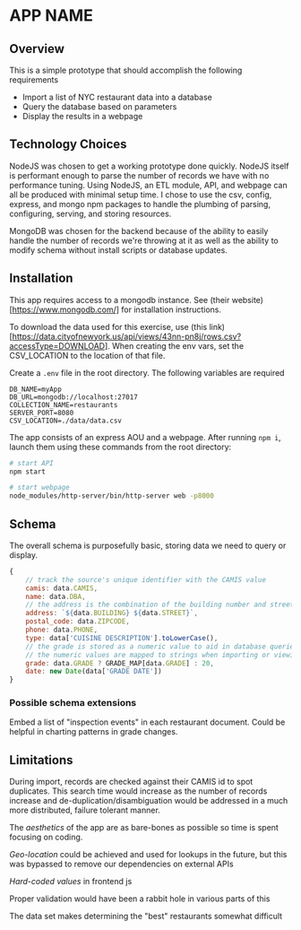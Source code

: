 # APP NAME

## Overview
This is a simple prototype that should accomplish the following requirements
- Import a list of NYC restaurant data into a database
- Query the database based on parameters
- Display the results in a webpage

## Technology Choices
NodeJS was chosen to get a working prototype done quickly.  NodeJS itself is performant enough to parse the number of records we have with no performance tuning.
Using NodeJS, an ETL module, API, and webpage can all be produced with minimal setup time.  I chose to use the csv, config, express, and mongo npm packages to handle the plumbing of parsing, configuring, serving, and storing resources.

MongoDB was chosen for the backend because of the ability to easily handle the number of records we're throwing at it as well as the ability to modify schema without install scripts or database updates.

## Installation
This app requires access to a mongodb instance.  See (their website)[https://www.mongodb.com/] for installation instructions.  

To download the data used for this exercise, use (this link)[https://data.cityofnewyork.us/api/views/43nn-pn8j/rows.csv?accessType=DOWNLOAD].  When creating the env vars, set the CSV_LOCATION to the location of that file.

Create a `.env` file in the root directory.  The following variables are required
```
DB_NAME=myApp
DB_URL=mongodb://localhost:27017
COLLECTION_NAME=restaurants
SERVER_PORT=8080
CSV_LOCATION=./data/data.csv
```

The app consists of an express AOU and a webpage.  After running `npm i`, launch them using these commands from the root directory:
```sh
# start API
npm start
```

```sh
# start webpage
node_modules/http-server/bin/http-server web -p8000
```

## Schema
The overall schema is purposefully basic, storing data we need to query or display.
```javascript
{
    // track the source's unique identifier with the CAMIS value
    camis: data.CAMIS,
    name: data.DBA,
    // the address is the combination of the building number and street.  This could be extended to be more accurate, but is limited for prototyping purposes
    address: `${data.BUILDING} ${data.STREET}`,
    postal_code: data.ZIPCODE,
    phone: data.PHONE,
    type: data['CUISINE DESCRIPTION'].toLowerCase(),
    // the grade is stored as a numeric value to aid in database queries.
    // the numeric values are mapped to strings when importing or viewing data
    grade: data.GRADE ? GRADE_MAP[data.GRADE] : 20,
    date: new Date(data['GRADE DATE'])
}
```

### Possible schema extensions
Embed a list of "inspection events" in each restaurant document.  Could be helpful in charting patterns in grade changes. 

## Limitations
During import, records are checked against their CAMIS id to spot duplicates.  This search time would increase as the number of records increase and de-duplication/disambiguation would be addressed in a much more distributed, failure tolerant manner. 

The _aesthetics_ of the app are as bare-bones as possible so time is spent focusing on coding.  

_Geo-location_ could be achieved and used for lookups in the future, but this was bypassed to remove our dependencies on external APIs

_Hard-coded values_ in frontend js

Proper validation would have been a rabbit hole in various parts of this

The data set makes determining the "best" restaurants somewhat difficult

